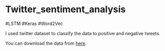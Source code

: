 # Twitter_sentiment_analysis
#LSTM     #Keras   #Word2Vec

I used twitter dataset to classify the data to positive and negative tweets.

You can download the data from [here](https://www.kaggle.com/kazanova/sentiment140).
